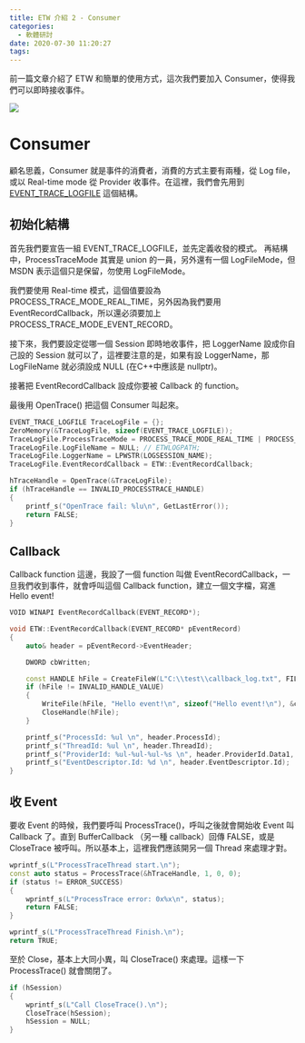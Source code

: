 ```yaml
---
title: ETW 介紹 2 - Consumer
categories:
  - 軟體研討
date: 2020-07-30 11:20:27
tags:
---
```


前一篇文章介紹了 ETW 和簡單的使用方式，這次我們要加入 Consumer，使得我們可以即時接收事件。

![](https://i.imgur.com/aOTJ0dc.png)

# Consumer 

顧名思義，Consumer 就是事件的消費者，消費的方式主要有兩種，從 Log file，或以 Real-time mode 從 Provider 收事件。在這裡，我們會先用到 [EVENT_TRACE_LOGFILE](https://docs.microsoft.com/en-us/windows/win32/api/evntrace/ns-evntrace-event_trace_logfilea) 這個結構。


## 初始化結構
首先我們要宣告一組 EVENT_TRACE_LOGFILE，並先定義收發的模式。
再結構中，ProcessTraceMode 其實是 union 的一員，另外還有一個 LogFileMode，但 MSDN 表示這個只是保留，勿使用 LogFileMode。

我們要使用 Real-time 模式，這個值要設為 PROCESS_TRACE_MODE_REAL_TIME，另外因為我們要用 EventRecordCallback，所以還必須要加上 PROCESS_TRACE_MODE_EVENT_RECORD。

接下來，我們要設定從哪一個 Session 即時地收事件，把 LoggerName 設成你自己設的 Session 就可以了，這裡要注意的是，如果有設 LoggerName，那LogFileName 就必須設成 NULL (在C++中應該是 nullptr)。

接著把 EventRecordCallback 設成你要被 Callback 的 function。

最後用 OpenTrace() 把這個 Consumer 叫起來。

```C++
EVENT_TRACE_LOGFILE TraceLogFile = {};
ZeroMemory(&TraceLogFile, sizeof(EVENT_TRACE_LOGFILE));
TraceLogFile.ProcessTraceMode = PROCESS_TRACE_MODE_REAL_TIME | PROCESS_TRACE_MODE_EVENT_RECORD;
TraceLogFile.LogFileName = NULL; // ETWLOGPATH;
TraceLogFile.LoggerName = LPWSTR(LOGSESSION_NAME);
TraceLogFile.EventRecordCallback = ETW::EventRecordCallback;

hTraceHandle = OpenTrace(&TraceLogFile);
if (hTraceHandle == INVALID_PROCESSTRACE_HANDLE)
{
    printf_s("OpenTrace fail: %lu\n", GetLastError());
    return FALSE;
}
```

## Callback
Callback function 這邊，我設了一個 function 叫做 EventRecordCallback，一旦我們收到事件，就會呼叫這個 Callback function，建立一個文字檔，寫進 Hello event!

```C++
VOID WINAPI EventRecordCallback(EVENT_RECORD*);

void ETW::EventRecordCallback(EVENT_RECORD* pEventRecord)
{
    auto& header = pEventRecord->EventHeader;

    DWORD cbWritten;

    const HANDLE hFile = CreateFileW(L"C:\\test\\callback_log.txt", FILE_ALL_ACCESS, 0, 0, OPEN_ALWAYS, FILE_ATTRIBUTE_NORMAL, NULL);
    if (hFile != INVALID_HANDLE_VALUE)
    {
        WriteFile(hFile, "Hello event!\n", sizeof("Hello event!\n"), &cbWritten, nullptr);
        CloseHandle(hFile);
    }

    printf_s("ProcessId: %ul \n", header.ProcessId);
    printf_s("ThreadId: %ul \n", header.ThreadId);
    printf_s("ProviderId: %ul-%ul-%ul-%s \n", header.ProviderId.Data1, header.ProviderId.Data2, header.ProviderId.Data3, header.ProviderId.Data4);
    printf_s("EventDescriptor.Id: %d \n", header.EventDescriptor.Id);
}
```

## 收 Event
要收 Event 的時候，我們要呼叫 ProcessTrace()，呼叫之後就會開始收 Event 叫 Callback 了。直到 BufferCallback （另一種 callback）回傳 FALSE，或是 CloseTrace 被呼叫。所以基本上，這裡我們應該開另一個 Thread 來處理才對。

```C++
wprintf_s(L"ProcessTraceThread start.\n");
const auto status = ProcessTrace(&hTraceHandle, 1, 0, 0);
if (status != ERROR_SUCCESS)
{
    wprintf_s(L"ProcessTrace error: 0x%x\n", status);
    return FALSE;
}

wprintf_s(L"ProcessTraceThread Finish.\n");
return TRUE;
```

至於 Close，基本上大同小異，叫 CloseTrace() 來處理。這樣一下 ProcessTrace() 就會關閉了。

```C++
if (hSession)
{
    wprintf_s(L"Call CloseTrace().\n");
    CloseTrace(hSession);
    hSession = NULL;
}
```